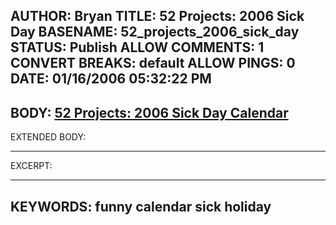 AUTHOR: Bryan
TITLE: 52 Projects: 2006 Sick Day
BASENAME: 52_projects_2006_sick_day
STATUS: Publish
ALLOW COMMENTS: 1
CONVERT BREAKS: __default__
ALLOW PINGS: 0
DATE: 01/16/2006 05:32:22 PM
-----
BODY:
<a title="52 Projects: 2006 Sick Day Calendar" href="http://www.52projects.com/52_projects/2006/01/2006_sick_day_c.html">52 Projects: 2006 Sick Day Calendar</a>
-----
EXTENDED BODY:

-----
EXCERPT:

-----
KEYWORDS:
funny calendar sick holiday
-----


